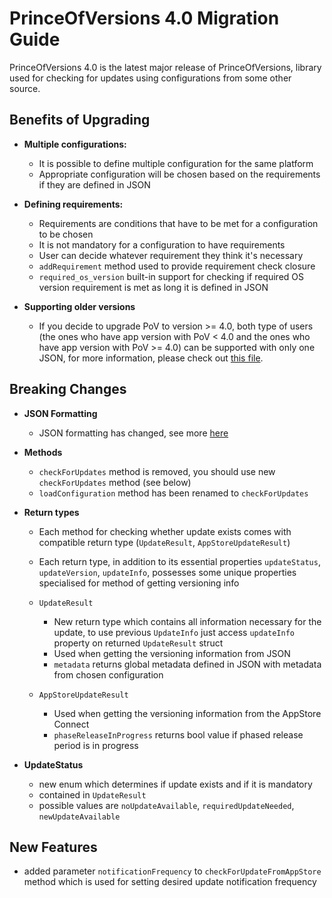 # PrinceOfVersions 4.0 Migration Guide

PrinceOfVersions 4.0 is the latest major release of PrinceOfVersions, library used for checking for updates using configurations from some other source.

## Benefits of Upgrading

* **Multiple configurations:**

  * It is possible to define multiple configuration for the same platform
  * Appropriate configuration will be chosen based on the requirements if they are defined in JSON


* **Defining requirements:**

  * Requirements are conditions that have to be met for a configuration to be chosen
  * It is not mandatory for a configuration to have requirements
  * User can decide whatever requirement they think it's necessary
  * `addRequirement` method used to provide requirement check closure
  * `required_os_version` built-in support for checking if required OS version requirement is met as long it is defined in JSON


* **Supporting older versions**

  * If you decide to upgrade PoV to version >= 4.0, both type of users (the ones who have app version with PoV < 4.0 and the ones who have app version with PoV >= 4.0) can be supported with only one JSON, for more information, please check out [this file](JSON.md).

## Breaking Changes

* **JSON Formatting**

  * JSON formatting has changed, see more [here](JSON.md)


* **Methods**

  * `checkForUpdates` method is removed, you should use new `checkForUpdates` method (see below)
  * `loadConfiguration` method has been renamed to `checkForUpdates`


* **Return types**

  * Each method for checking whether update exists comes with compatible return type (`UpdateResult`, `AppStoreUpdateResult`)
  * Each return type, in addition to its essential properties `updateStatus`, `updateVersion`, `updateInfo`, possesses some unique properties specialised for method of getting versioning info

  * `UpdateResult`

    * New return type which contains all information necessary for the update, to use previous `UpdateInfo` just access `updateInfo` property on returned `UpdateResult` struct
    * Used when getting the versioning information from JSON
    * `metadata` returns global metadata defined in JSON with metadata from chosen configuration

  * `AppStoreUpdateResult`

    * Used when getting the versioning information from the AppStore Connect
    * `phaseReleaseInProgress` returns bool value if phased release period is in progress


* **UpdateStatus**

  * new enum which determines if update exists and if it is mandatory
  * contained in `UpdateResult`
  * possible values are `noUpdateAvailable`, `requiredUpdateNeeded`, `newUpdateAvailable`

## New Features

* added parameter `notificationFrequency` to `checkForUpdateFromAppStore` method which is used for setting desired update notification frequency
